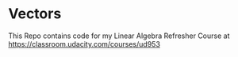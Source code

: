 # Vectors
This Repo contains code for my Linear Algebra Refresher Course at https://classroom.udacity.com/courses/ud953


